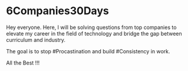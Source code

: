 # 6Companies30Days
Hey everyone.
Here, I will be solving questions from top companies to elevate my career in the field of technology and bridge the gap between curriculum and industry.

The goal is to stop #Procastination and build #Consistency in work.

All the Best !!!
